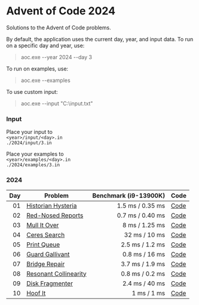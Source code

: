 # Advent of Code 2024

Solutions to the Advent of Code problems.

By default, the application uses the current day, year, and input data.
To run on a specific day and year, use: 
> aoc.exe --year 2024 --day 3

To run on examples, use:
> aoc.exe  --examples

To use custom input:
> aoc.exe  --input "C:\input.txt"

### Input

Place your input to  
`<year>/input/<day>.in`   
`./2024/input/3.in`

Place your examples to  
`<year>/examples/<day>.in`    
`./2024/examples/3.in`

### 2024

|  Day | Problem                                                      | Benchmark (i9-13900K) | Code                                                                                                   |
| ---: | ------------------------------------------------------------ | --------------------: | ------------------------------------------------------------------------------------------------------ |
|   01 | [Historian Hysteria](https://adventofcode.com/2024/day/1)    |      1.5 ms / 0.35 ms | [Code](https://github.com/GrigoryanArtem/advent-of-code-2024/blob/master/Puzzles.Runner/2024/Day3.cs)  |
|   02 | [Red-Nosed Reports](https://adventofcode.com/2024/day/2)     |      0.7 ms / 0.40 ms | [Code](https://github.com/GrigoryanArtem/advent-of-code-2024/blob/master/Puzzles.Runner/2024/Day2.cs)  |
|   03 | [Mull It Over](https://adventofcode.com/2024/day/3)          |        8 ms / 1.25 ms | [Code](https://github.com/GrigoryanArtem/advent-of-code-2024/blob/master/Puzzles.Runner/2024/Day1.cs)  |
|   04 | [Ceres Search](https://adventofcode.com/2024/day/4)          |         32 ms / 10 ms | [Code](https://github.com/GrigoryanArtem/advent-of-code-2024/blob/master/Puzzles.Runner/2024/Day4.cs)  |
|   05 | [Print Queue](https://adventofcode.com/2024/day/5)           |       2.5 ms / 1.2 ms | [Code](https://github.com/GrigoryanArtem/advent-of-code-2024/blob/master/Puzzles.Runner/2024/Day5.cs)  |
|   06 | [Guard Gallivant](https://adventofcode.com/2024/day/6)       |        0.8 ms / 16 ms | [Code](https://github.com/GrigoryanArtem/advent-of-code-2024/blob/master/Puzzles.Runner/2024/Day6.cs)  |
|   07 | [Bridge Repair](https://adventofcode.com/2024/day/7)         |       3.7 ms / 1.9 ms | [Code](https://github.com/GrigoryanArtem/advent-of-code-2024/blob/master/Puzzles.Runner/2024/Day7.cs)  |
|   08 | [Resonant Collinearity](https://adventofcode.com/2024/day/8) |       0.8 ms / 0.2 ms | [Code](https://github.com/GrigoryanArtem/advent-of-code-2024/blob/master/Puzzles.Runner/2024/Day8.cs)  |
|   09 | [Disk Fragmenter](https://adventofcode.com/2024/day/9)       |        2.4 ms / 40 ms | [Code](https://github.com/GrigoryanArtem/advent-of-code-2024/blob/master/Puzzles.Runner/2024/Day9.cs)  |
|   10 | [Hoof It](https://adventofcode.com/2024/day/10)              |           1 ms / 1 ms | [Code](https://github.com/GrigoryanArtem/advent-of-code-2024/blob/master/Puzzles.Runner/2024/Day10.cs) |
